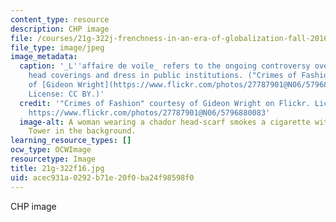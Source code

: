 ```yaml
---
content_type: resource
description: CHP image
file: /courses/21g-322j-frenchness-in-an-era-of-globalization-fall-2016/acec931a0292b71e20f0ba24f98598f0_21g-322f16.jpg
file_type: image/jpeg
image_metadata:
  caption: '_L''affaire de voile_ refers to the ongoing controversy over religious
    head coverings and dress in public institutions. ("Crimes of Fashion" courtesy
    of [Gideon Wright](https://www.flickr.com/photos/27787901@N06/5796880083) on Flickr.
    License: CC BY.)'
  credit: '"Crimes of Fashion" courtesy of Gideon Wright on Flickr. License: CC BY.
    https://www.flickr.com/photos/27787901@N06/5796880083'
  image-alt: A woman wearing a chador head-scarf smokes a cigarette with the Eiffel
    Tower in the background.
learning_resource_types: []
ocw_type: OCWImage
resourcetype: Image
title: 21g-322f16.jpg
uid: acec931a-0292-b71e-20f0-ba24f98598f0
---
```

CHP image

